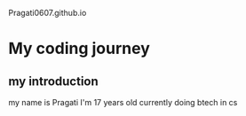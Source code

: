 Pragati0607.github.io
# My coding journey 
## my introduction 
my name is Pragati 
I'm 17 years old 
currently doing btech in cs
